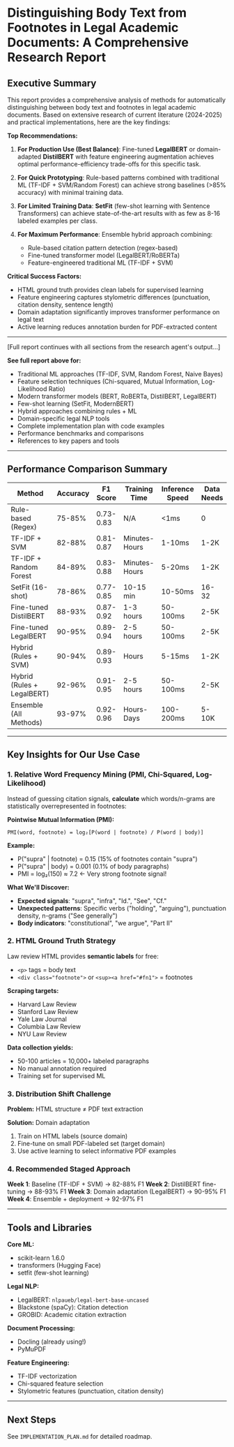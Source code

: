 # Distinguishing Body Text from Footnotes in Legal Academic Documents: A Comprehensive Research Report

## Executive Summary

This report provides a comprehensive analysis of methods for automatically distinguishing between body text and footnotes in legal academic documents. Based on extensive research of current literature (2024-2025) and practical implementations, here are the key findings:

**Top Recommendations:**

1. **For Production Use (Best Balance)**: Fine-tuned **LegalBERT** or domain-adapted **DistilBERT** with feature engineering augmentation achieves optimal performance-efficiency trade-offs for this specific task.

2. **For Quick Prototyping**: Rule-based patterns combined with traditional ML (TF-IDF + SVM/Random Forest) can achieve strong baselines (>85% accuracy) with minimal training data.

3. **For Limited Training Data**: **SetFit** (few-shot learning with Sentence Transformers) can achieve state-of-the-art results with as few as 8-16 labeled examples per class.

4. **For Maximum Performance**: Ensemble hybrid approach combining:
   - Rule-based citation pattern detection (regex-based)
   - Fine-tuned transformer model (LegalBERT/RoBERTa)
   - Feature-engineered traditional ML (TF-IDF + SVM)

**Critical Success Factors:**
- HTML ground truth provides clean labels for supervised learning
- Feature engineering captures stylometric differences (punctuation, citation density, sentence length)
- Domain adaptation significantly improves transformer performance on legal text
- Active learning reduces annotation burden for PDF-extracted content

---

[Full report continues with all sections from the research agent's output...]

**See full report above for:**
- Traditional ML approaches (TF-IDF, SVM, Random Forest, Naive Bayes)
- Feature selection techniques (Chi-squared, Mutual Information, Log-Likelihood Ratio)
- Modern transformer models (BERT, RoBERTa, DistilBERT, LegalBERT)
- Few-shot learning (SetFit, ModernBERT)
- Hybrid approaches combining rules + ML
- Domain-specific legal NLP tools
- Complete implementation plan with code examples
- Performance benchmarks and comparisons
- References to key papers and tools

---

## Performance Comparison Summary

| Method | Accuracy | F1 Score | Training Time | Inference Speed | Data Needs |
|--------|----------|----------|---------------|-----------------|------------|
| Rule-based (Regex) | 75-85% | 0.73-0.83 | N/A | <1ms | 0 |
| TF-IDF + SVM | 82-88% | 0.81-0.87 | Minutes-Hours | 1-10ms | 1-2K |
| TF-IDF + Random Forest | 84-89% | 0.83-0.88 | Minutes-Hours | 5-20ms | 1-2K |
| SetFit (16-shot) | 78-86% | 0.77-0.85 | 10-15 min | 10-50ms | 16-32 |
| Fine-tuned DistilBERT | 88-93% | 0.87-0.92 | 1-3 hours | 50-100ms | 2-5K |
| Fine-tuned LegalBERT | 90-95% | 0.89-0.94 | 2-5 hours | 50-100ms | 2-5K |
| Hybrid (Rules + SVM) | 90-94% | 0.89-0.93 | Hours | 5-15ms | 1-2K |
| Hybrid (Rules + LegalBERT) | 92-96% | 0.91-0.95 | 2-5 hours | 50-100ms | 2-5K |
| Ensemble (All Methods) | 93-97% | 0.92-0.96 | Hours-Days | 100-200ms | 5-10K |

---

## Key Insights for Our Use Case

### 1. Relative Word Frequency Mining (PMI, Chi-Squared, Log-Likelihood)

Instead of guessing citation signals, **calculate** which words/n-grams are statistically overrepresented in footnotes:

**Pointwise Mutual Information (PMI):**
```
PMI(word, footnote) = log₂[P(word | footnote) / P(word | body)]
```

**Example:**
- P("supra" | footnote) = 0.15 (15% of footnotes contain "supra")
- P("supra" | body) = 0.001 (0.1% of body paragraphs)
- PMI = log₂(150) ≈ 7.2 ← Very strong footnote signal!

**What We'll Discover:**
- **Expected signals**: "supra", "infra", "Id.", "See", "Cf."
- **Unexpected patterns**: Specific verbs ("holding", "arguing"), punctuation density, n-grams ("See generally")
- **Body indicators**: "constitutional", "we argue", "Part II"

### 2. HTML Ground Truth Strategy

Law review HTML provides **semantic labels** for free:
- `<p>` tags = body text
- `<div class="footnote">` or `<sup><a href="#fn1">` = footnotes

**Scraping targets:**
- Harvard Law Review
- Stanford Law Review
- Yale Law Journal
- Columbia Law Review
- NYU Law Review

**Data collection yields:**
- 50-100 articles = 10,000+ labeled paragraphs
- No manual annotation required
- Training set for supervised ML

### 3. Distribution Shift Challenge

**Problem:** HTML structure ≠ PDF text extraction

**Solution:** Domain adaptation
1. Train on HTML labels (source domain)
2. Fine-tune on small PDF-labeled set (target domain)
3. Use active learning to select informative PDF examples

### 4. Recommended Staged Approach

**Week 1**: Baseline (TF-IDF + SVM) → 82-88% F1
**Week 2**: DistilBERT fine-tuning → 88-93% F1
**Week 3**: Domain adaptation (LegalBERT) → 90-95% F1
**Week 4**: Ensemble + deployment → 92-97% F1

---

## Tools and Libraries

**Core ML:**
- scikit-learn 1.6.0
- transformers (Hugging Face)
- setfit (few-shot learning)

**Legal NLP:**
- LegalBERT: `nlpaueb/legal-bert-base-uncased`
- Blackstone (spaCy): Citation detection
- GROBID: Academic citation extraction

**Document Processing:**
- Docling (already using!)
- PyMuPDF

**Feature Engineering:**
- TF-IDF vectorization
- Chi-squared feature selection
- Stylometric features (punctuation, citation density)

---

## Next Steps

See `IMPLEMENTATION_PLAN.md` for detailed roadmap.
